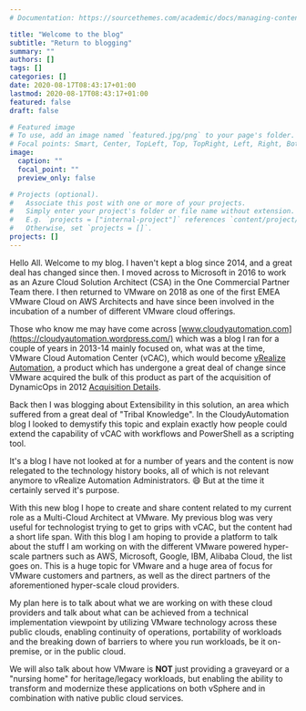 ```yaml
---
# Documentation: https://sourcethemes.com/academic/docs/managing-content/

title: "Welcome to the blog"
subtitle: "Return to blogging"
summary: ""
authors: []
tags: []
categories: []
date: 2020-08-17T08:43:17+01:00
lastmod: 2020-08-17T08:43:17+01:00
featured: false
draft: false

# Featured image
# To use, add an image named `featured.jpg/png` to your page's folder.
# Focal points: Smart, Center, TopLeft, Top, TopRight, Left, Right, BottomLeft, Bottom, BottomRight.
image:
  caption: ""
  focal_point: ""
  preview_only: false

# Projects (optional).
#   Associate this post with one or more of your projects.
#   Simply enter your project's folder or file name without extension.
#   E.g. `projects = ["internal-project"]` references `content/project/deep-learning/index.md`.
#   Otherwise, set `projects = []`.
projects: []
---
```


Hello All. Welcome to my blog. I haven't kept a blog since 2014, and a great deal has changed since then. I moved across to Microsoft in 2016 to work as an Azure Cloud Solution Architect (CSA) in the One Commercial Partner Team there. I then returned to VMware on 2018 as one of the first EMEA VMware Cloud on AWS Architects and have since been involved in the incubation of a number of different VMware cloud offerings.

Those who know me may have come across [www.cloudyautomation.com](https://cloudyautomation.wordpress.com/) which was a blog I ran for a couple of years in 2013-14 mainly focused on, what was at the time, VMware Cloud Automation Center (vCAC), which would become [vRealize Automation](https://www.vmware.com/uk/products/vrealize-automation.html), a product which has undergone a great deal of change since VMware acquired the bulk of this product as part of the acquisition of DynamicOps in 2012 [Acquisition Details](https://www.vmware.com/uk/company/acquisitions/dynamicops.html).

Back then I was blogging about Extensibility in this solution, an area which suffered from a great deal of "Tribal Knowledge". In the CloudyAutomation blog I looked to demystify this topic and explain exactly how people could extend the capability of vCAC with workflows and PowerShell as a scripting tool.

It's a blog I have not looked at for a number of years and the content is now relegated to the technology history books, all of which is not relevant anymore to vRealize Automation Administrators. :smile: But at the time it certainly served it's purpose.

With this new blog I hope to create and share content related to my current role as a Multi-Cloud Architect at VMware. My previous blog was very useful for technologist trying to get to grips with vCAC, but the content had a short life span. With this blog I am hoping to provide a platform to talk about the stuff I am working on with the different VMware powered hyper-scale partners such as AWS, Microsoft, Google, IBM, Alibaba Cloud, the list goes on. This is a huge topic for VMware and a huge area of focus for VMware customers and partners, as well as the direct partners of the aforementioned hyper-scale cloud providers.

My plan here is to talk about what we are working on with these cloud providers and talk about what can be achieved from a technical implementation viewpoint by utilizing VMware technology across these public clouds, enabling continuity of operations, portability of workloads and the breaking down of barriers to where you run workloads, be it on-premise, or in the public cloud.

We will also talk about how VMware is **NOT** just providing a graveyard or a "nursing home" for heritage/legacy workloads, but enabling the ability to transform and modernize these applications on both vSphere and in combination with native public cloud services.
